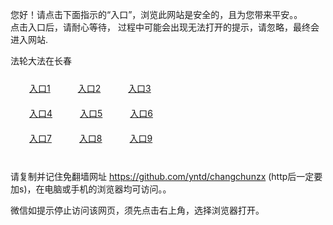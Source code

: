 您好！请点击下面指示的“入口”，浏览此网站是安全的，且为您带来平安。。 <br/>
点击入口后，请耐心等待， 过程中可能会出现无法打开的提示，请忽略，最终会进入网站. </br>

法轮大法在长春<br/>
<div style="padding:10px"><a style="margin:20px" target="_blank" href="https://d13uc7uq46p8tz.cloudfront.net/2Qpsp?frxgy" id="ccLink1" rel="nofollow">入口1</a> <a target="_blank" style="margin:20px" href="https://dw2n8l8zs1yr0.cloudfront.net/2Qpsp?aixtypx" id="ccLink2" rel="nofollow">入口2</a> <a style="margin:20px" target="_blank" href="https://d2w3qrw0b6sxvs.cloudfront.net/2Qpsp?tvcjv" id="ccLink3" rel="nofollow">入口3</a></div>

<div style="padding:10px" ><a style="margin:20px" target="_blank" href="https://d13uc7uq46p8tz.cloudfront.net/2Qpsp?frxgy" id="ccLink4" rel="nofollow">入口4</a> <a style="margin:20px" href="https://dw2n8l8zs1yr0.cloudfront.net/2Qpsp?aixtypx" target="_blank" id="ccLink5" rel="nofollow">入口5</a> <a style="margin:20px" href="https://d2w3qrw0b6sxvs.cloudfront.net/2Qpsp?tvcjv" target="_blank" id="ccLink6" rel="nofollow">入口6</a></div>

<div style="padding:10px"><a style="margin:20px" target="_blank" href="https://d13uc7uq46p8tz.cloudfront.net/2Qpsp?frxgy" id="ccLink7" rel="nofollow">入口7</a> <a style="margin:20px" href="https://dw2n8l8zs1yr0.cloudfront.net/2Qpsp?aixtypx" target="_blank" id="ccLink8" rel="nofollow">入口8</a> <a style="margin:20px" target="_blank" href="https://d2w3qrw0b6sxvs.cloudfront.net/2Qpsp?tvcjv" id="ccLink9" rel="nofollow">入口9</a></div>

<br/>



请复制并记住免翻墙网址 https://github.com/yntd/changchunzx (http后一定要加s)，在电脑或手机的浏览器均可访问。。<br/>

微信如提示停止访问该网页，须先点击右上角，选择浏览器打开。
